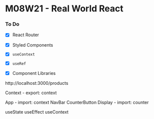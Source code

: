 # M08W21 - Real World React

### To Do
- [x] React Router
- [x] Styled Components
- [x] `useContext`
- [x] `useRef`
- [x] Component Libraries


http://localhost:3000/products



Context - export: context

App - import: context
  NavBar 
    CounterButton
      Display - import: counter


useState
useEffect
useContext






















